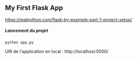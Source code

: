 ## My First Flask App
https://realpython.com/flask-by-example-part-1-project-setup/

##### Lancement du projet
```
python app.py
```

URl de l'application en local : http://localhost:5000/